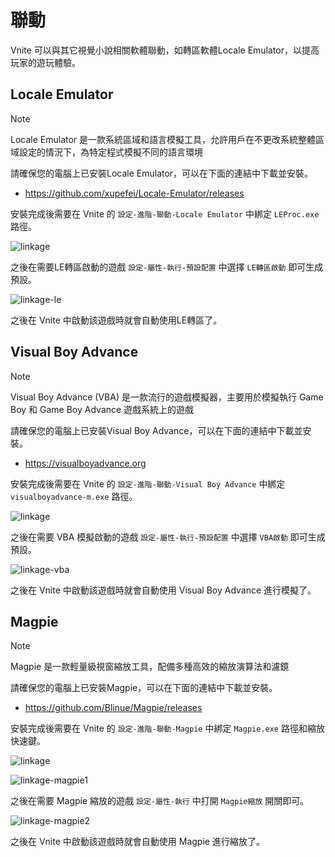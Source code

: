 # 聯動

Vnite 可以與其它視覺小說相關軟體聯動，如轉區軟體Locale Emulator，以提高玩家的遊玩體驗。

## Locale Emulator

> [!NOTE]
> Locale Emulator 是一款系統區域和語言模擬工具，允許用戶在不更改系統整體區域設定的情況下，為特定程式模擬不同的語言環境

請確保您的電腦上已安裝Locale Emulator，可以在下面的連結中下載並安裝。

- https://github.com/xupefei/Locale-Emulator/releases

安裝完成後需要在 Vnite 的 `設定-進階-聯動-Locale Emulator` 中綁定 `LEProc.exe` 路徑。

![linkage](https://img.timero.xyz/i/2025/04/02/67ed2009304c4.webp)

之後在需要LE轉區啟動的遊戲 `設定-屬性-執行-預設配置` 中選擇 `LE轉區啟動` 即可生成預設。

![linkage-le](https://img.timero.xyz/i/2025/04/02/67ed1cd13faeb.webp)

之後在 Vnite 中啟動該遊戲時就會自動使用LE轉區了。

## Visual Boy Advance

> [!NOTE]
> Visual Boy Advance (VBA) 是一款流行的遊戲模擬器，主要用於模擬執行 Game Boy 和 Game Boy Advance 遊戲系統上的遊戲

請確保您的電腦上已安裝Visual Boy Advance，可以在下面的連結中下載並安裝。

- https://visualboyadvance.org

安裝完成後需要在 Vnite 的 `設定-進階-聯動-Visual Boy Advance` 中綁定 `visualboyadvance-m.exe` 路徑。

![linkage](https://img.timero.xyz/i/2025/04/02/67ed2009304c4.webp)

之後在需要 VBA 模擬啟動的遊戲 `設定-屬性-執行-預設配置` 中選擇 `VBA啟動` 即可生成預設。

![linkage-vba](https://img.timero.xyz/i/2025/04/02/67ed1e8c3657c.webp)

之後在 Vnite 中啟動該遊戲時就會自動使用 Visual Boy Advance 進行模擬了。

## Magpie

> [!NOTE]
> Magpie 是一款輕量級視窗縮放工具，配備多種高效的縮放演算法和濾鏡

請確保您的電腦上已安裝Magpie，可以在下面的連結中下載並安裝。

- https://github.com/Blinue/Magpie/releases

安裝完成後需要在 Vnite 的 `設定-進階-聯動-Magpie` 中綁定 `Magpie.exe` 路徑和縮放快速鍵。

![linkage](https://img.timero.xyz/i/2025/04/02/67ed2009304c4.webp)

![linkage-magpie1](https://img.timero.xyz/i/2025/04/02/67ed1fda7f0e3.webp)

之後在需要 Magpie 縮放的遊戲 `設定-屬性-執行` 中打開 `Magpie縮放` 開關即可。

![linkage-magpie2](https://img.timero.xyz/i/2025/04/02/67ed1fe474d9c.webp)

之後在 Vnite 中啟動該遊戲時就會自動使用 Magpie 進行縮放了。
